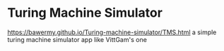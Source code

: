 # Turing Machine Simulator
https://bawermy.github.io/Turing-machine-simulator/TMS.html
a simple turing machine simulator app like VittGam's one
